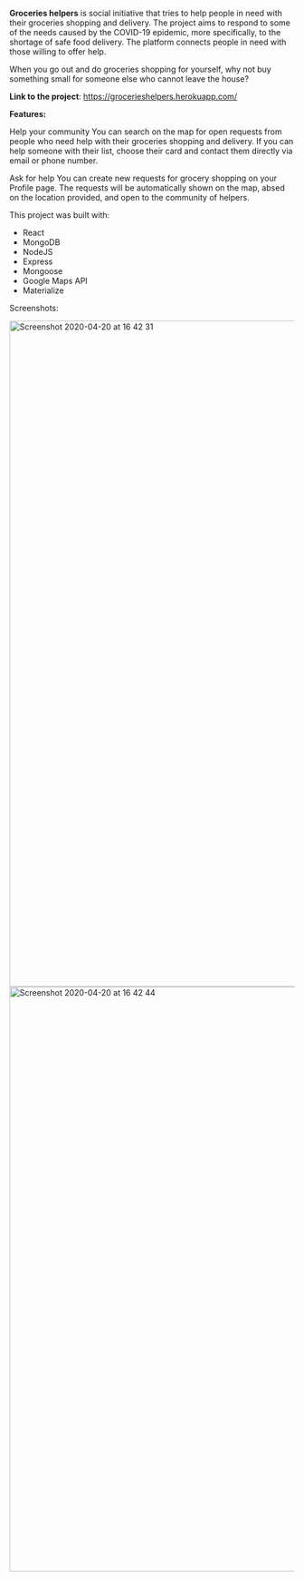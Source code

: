 **Groceries helpers** is social initiative that tries to help people in need with their groceries shopping and delivery. The project aims to respond to some of the needs caused by the COVID-19 epidemic, more specifically, to the shortage of safe food delivery. The platform connects people in need with those willing to offer help.

When you go out and do groceries shopping for yourself, why not buy something small for someone else who cannot leave the house?

**Link to the project**: https://grocerieshelpers.herokuapp.com/

**Features:**

Help your community
You can search on the map for open requests from people who need help with their groceries shopping and delivery. If you can help someone with their list, choose their card and contact them directly via email or phone number.

Ask for help
You can create new requests for grocery shopping on your Profile page. The requests will be automatically shown on the map, absed on the location provided, and open to the community of helpers.

This project was built with:

- React
- MongoDB
- NodeJS
- Express
- Mongoose
- Google Maps API
- Materialize

Screenshots:

<img width="1174" alt="Screenshot 2020-04-20 at 16 42 31" src="https://user-images.githubusercontent.com/59360584/79810941-3d167080-8329-11ea-89b0-b513a5469df1.png">

<img width="1031" alt="Screenshot 2020-04-20 at 16 42 44" src="https://user-images.githubusercontent.com/59360584/79810957-50c1d700-8329-11ea-83a3-41511e18ce57.png">
